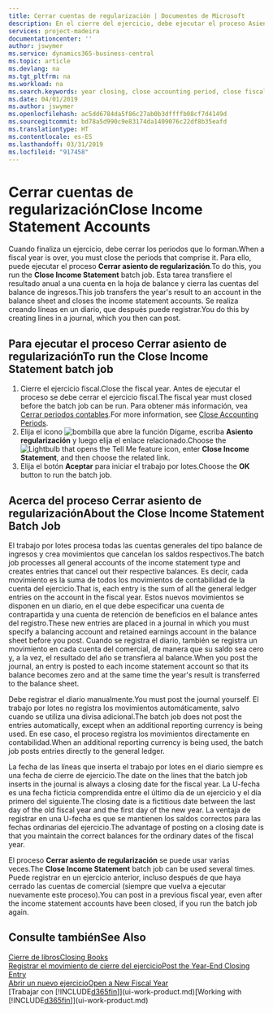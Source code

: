 ```yaml
---
title: Cerrar cuentas de regularización | Documentos de Microsoft
description: En el cierre del ejercicio, debe ejecutar el proceso Asiento regularización para cerrar los periodos contables que componen el ejercicio fiscal.
services: project-madeira
documentationcenter: ''
author: jswymer
ms.service: dynamics365-business-central
ms.topic: article
ms.devlang: na
ms.tgt_pltfrm: na
ms.workload: na
ms.search.keywords: year closing, close accounting period, close fiscal year, bank account detailed trial balance
ms.date: 04/01/2019
ms.author: jswymer
ms.openlocfilehash: ac5dd6784da5f86c27ab0b3dffffb08cf7d4149d
ms.sourcegitcommit: bd78a5d990c9e83174da1409076c22df8b35eafd
ms.translationtype: HT
ms.contentlocale: es-ES
ms.lasthandoff: 03/31/2019
ms.locfileid: "917458"
---
```

# <a name="close-income-statement-accounts"></a><span data-ttu-id="6b015-103">Cerrar cuentas de regularización</span><span class="sxs-lookup"><span data-stu-id="6b015-103">Close Income Statement Accounts</span></span>
<span data-ttu-id="6b015-104">Cuando finaliza un ejercicio, debe cerrar los periodos que lo forman.</span><span class="sxs-lookup"><span data-stu-id="6b015-104">When a fiscal year is over, you must close the periods that comprise it.</span></span> <span data-ttu-id="6b015-105">Para ello, puede ejecutar el proceso **Cerrar asiento de regularización**.</span><span class="sxs-lookup"><span data-stu-id="6b015-105">To do this, you run the **Close Income Statement** batch job.</span></span> <span data-ttu-id="6b015-106">Esta tarea transfiere el resultado anual a una cuenta en la hoja de balance y cierra las cuentas del balance de ingresos.</span><span class="sxs-lookup"><span data-stu-id="6b015-106">This job transfers the year's result to an account in the balance sheet and closes the income statement accounts.</span></span> <span data-ttu-id="6b015-107">Se realiza creando líneas en un diario, que después puede registrar.</span><span class="sxs-lookup"><span data-stu-id="6b015-107">You do this by creating lines in a journal, which you then can post.</span></span>

## <a name="to-run-the-close-income-statement-batch-job"></a><span data-ttu-id="6b015-108">Para ejecutar el proceso Cerrar asiento de regularización</span><span class="sxs-lookup"><span data-stu-id="6b015-108">To run the Close Income Statement batch job</span></span>
1. <span data-ttu-id="6b015-109">Cierre el ejercicio fiscal.</span><span class="sxs-lookup"><span data-stu-id="6b015-109">Close the fiscal year.</span></span> <span data-ttu-id="6b015-110">Antes de ejecutar el proceso se debe cerrar el ejercicio fiscal.</span><span class="sxs-lookup"><span data-stu-id="6b015-110">The fiscal year must closed before the batch job can be run.</span></span> <span data-ttu-id="6b015-111">Para obtener más información, vea [Cerrar periodos contables](year-close-account-periods.md).</span><span class="sxs-lookup"><span data-stu-id="6b015-111">For more information, see [Close Accounting Periods](year-close-account-periods.md).</span></span>
2. <span data-ttu-id="6b015-112">Elija el icono ![bombilla que abre la función Dígame](media/ui-search/search_small.png "Dígame que desea hacer"), escriba **Asiento regularización** y luego elija el enlace relacionado.</span><span class="sxs-lookup"><span data-stu-id="6b015-112">Choose the ![Lightbulb that opens the Tell Me feature](media/ui-search/search_small.png "Tell me what you want to do") icon, enter **Close Income Statement**, and then choose the related link.</span></span>
3. <span data-ttu-id="6b015-113">Elija el botón **Aceptar** para iniciar el trabajo por lotes.</span><span class="sxs-lookup"><span data-stu-id="6b015-113">Choose the **OK** button to run the batch job.</span></span>

## <a name="about-the-close-income-statement-batch-job"></a><span data-ttu-id="6b015-114">Acerca del proceso Cerrar asiento de regularización</span><span class="sxs-lookup"><span data-stu-id="6b015-114">About the Close Income Statement Batch Job</span></span>
<span data-ttu-id="6b015-115">El trabajo por lotes procesa todas las cuentas generales del tipo balance de ingresos y crea movimientos que cancelan los saldos respectivos.</span><span class="sxs-lookup"><span data-stu-id="6b015-115">The batch job processes all general accounts of the income statement type and creates entries that cancel out their respective balances.</span></span> <span data-ttu-id="6b015-116">Es decir, cada movimiento es la suma de todos los movimientos de contabilidad de la cuenta del ejercicio.</span><span class="sxs-lookup"><span data-stu-id="6b015-116">That is, each entry is the sum of all the general ledger entries on the account in the fiscal year.</span></span> <span data-ttu-id="6b015-117">Estos nuevos movimientos se disponen en un diario, en el que debe especificar una cuenta de contrapartida y una cuenta de retención de beneficios en el balance antes del registro.</span><span class="sxs-lookup"><span data-stu-id="6b015-117">These new entries are placed in a journal in which you must specify a balancing account and retained earnings account in the balance sheet before you post.</span></span> <span data-ttu-id="6b015-118">Cuando se registra el diario, también se registra un movimiento en cada cuenta del comercial, de manera que su saldo sea cero y, a la vez, el resultado del año se transfiera al balance.</span><span class="sxs-lookup"><span data-stu-id="6b015-118">When you post the journal, an entry is posted to each income statement account so that its balance becomes zero and at the same time the year's result is transferred to the balance sheet.</span></span>

<span data-ttu-id="6b015-119">Debe registrar el diario manualmente.</span><span class="sxs-lookup"><span data-stu-id="6b015-119">You must post the journal yourself.</span></span> <span data-ttu-id="6b015-120">El trabajo por lotes no registra los movimientos automáticamente, salvo cuando se utiliza una divisa adicional.</span><span class="sxs-lookup"><span data-stu-id="6b015-120">The batch job does not post the entries automatically, except when an additional reporting currency is being used.</span></span> <span data-ttu-id="6b015-121">En ese caso, el proceso registra los movimientos directamente en contabilidad.</span><span class="sxs-lookup"><span data-stu-id="6b015-121">When an additional reporting currency is being used, the batch job posts entries directly to the general ledger.</span></span>

<span data-ttu-id="6b015-122">La fecha de las líneas que inserta el trabajo por lotes en el diario siempre es una fecha de cierre de ejercicio.</span><span class="sxs-lookup"><span data-stu-id="6b015-122">The date on the lines that the batch job inserts in the journal is always a closing date for the fiscal year.</span></span> <span data-ttu-id="6b015-123">La U-fecha es una fecha ficticia comprendida entre el último día de un ejercicio y el día primero del siguiente.</span><span class="sxs-lookup"><span data-stu-id="6b015-123">The closing date is a fictitious date between the last day of the old fiscal year and the first day of the new year.</span></span> <span data-ttu-id="6b015-124">La ventaja de registrar en una U-fecha es que se mantienen los saldos correctos para las fechas ordinarias del ejercicio.</span><span class="sxs-lookup"><span data-stu-id="6b015-124">The advantage of posting on a closing date is that you maintain the correct balances for the ordinary dates of the fiscal year.</span></span>

<span data-ttu-id="6b015-125">El proceso **Cerrar asiento de regularización** se puede usar varias veces.</span><span class="sxs-lookup"><span data-stu-id="6b015-125">The **Close Income Statement** batch job can be used several times.</span></span> <span data-ttu-id="6b015-126">Puede registrar en un ejercicio anterior, incluso después de que haya cerrado las cuentas de comercial (siempre que vuelva a ejecutar nuevamente este proceso).</span><span class="sxs-lookup"><span data-stu-id="6b015-126">You can post in a previous fiscal year, even after the income statement accounts have been closed, if you run the batch job again.</span></span>

## <a name="see-also"></a><span data-ttu-id="6b015-127">Consulte también</span><span class="sxs-lookup"><span data-stu-id="6b015-127">See Also</span></span>
[<span data-ttu-id="6b015-128">Cierre de libros</span><span class="sxs-lookup"><span data-stu-id="6b015-128">Closing Books</span></span>](year-close-books.md)  
[<span data-ttu-id="6b015-129">Registrar el movimiento de cierre del ejercicio</span><span class="sxs-lookup"><span data-stu-id="6b015-129">Post the Year-End Closing Entry</span></span>](year-how-post-year-end-close-entry.md)  
[<span data-ttu-id="6b015-130">Abrir un nuevo ejercicio</span><span class="sxs-lookup"><span data-stu-id="6b015-130">Open a New Fiscal Year</span></span>](finance-how-open-new-fiscal-year.md)  
<span data-ttu-id="6b015-131">[Trabajar con [!INCLUDE[d365fin](includes/d365fin_md.md)]](ui-work-product.md)</span><span class="sxs-lookup"><span data-stu-id="6b015-131">[Working with [!INCLUDE[d365fin](includes/d365fin_md.md)]](ui-work-product.md)</span></span>
